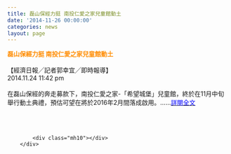 ```yaml
---
title: 磊山保經力挺 南投仁愛之家兒童館動土
date: '2014-11-26 00:00:00'
categories: news
layout: page
---
```


<div class="text">
			<div>
	<div>
		<span style="color:#ff8c00;"><span style="font-size:14px;"><strong>磊山保經力挺 南投仁愛之家兒童館動土</strong></span></span></div>
	<div>
		&nbsp;</div>
	<div>
		【經濟日報╱記者郭幸宜╱即時報導】</div>
	<div>
		2014.11.24 11:42 pm</div>
	<div>
		&nbsp;</div>
	<div>
		在磊山保經的奔走募款下，南投仁愛之家-「希望城堡」兒童館，終於在11月中旬舉行動土典禮，預估可望在將於2016年2月間落成啟用。......<a href="http://udn.com/NEWS/BREAKINGNEWS/BREAKINGNEWS6/9087614.shtml"><span style="color:#0000ff;">詳閱全文</span></a></div>
	<div>
		&nbsp;</div>
	<div>
		&nbsp;</div>
</div>
<div>
	&nbsp;</div>

			<div class="mh10"></div>
		</div>
